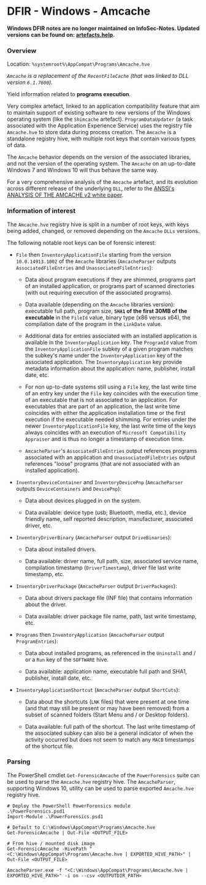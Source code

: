 # DFIR - Windows - Amcache

**Windows DFIR notes are no longer maintained on InfoSec-Notes. Updated versions can be found on: [artefacts.help](https://artefacts.help/).**

### Overview

Location: `%systemroot%\AppCompat\Programs\Amcache.hve`

*`Amcache` is a replacement of the `RecentFileCache` (that was linked to DLL
version `6.1.7600`).*

Yield information related to **programs execution**.

Very complex artefact, linked to an application compatibility feature that aim
to maintain support of existing software to new versions of the Windows
operating system (like the `Shimcache` artefact). `ProgramDataUpdater` (a task
associated with the Application Experience Service) uses the registry file
`Amcache.hve` to store data during process creation. The `Amcache` is a
standalone registry hive, with multiple root keys that contain various types of
data.

The `Amcache` behavior depends on the version of the associated libraries, and
not the version of the operating system. The `Amcache` on an up-to-date Windows
7 and Windows 10 will thus behave the same way.

For a very comprehensive analysis of the `Amcache` artefact, and its evolution
across different release of the underlying `DLL`, refer to the
[ANSSI's ANALYSIS OF THE AMCACHE v2 white paper](https://www.ssi.gouv.fr/uploads/2019/01/anssi-coriin_2019-amcache_investigation.pdf).

### Information of interest

The `Amcache.hve` registry hive is split in a number of root keys, with keys
being added, changed, or removed depending on the `Amcache` `DLLs` versions.

The following notable root keys can be of forensic interest:

  - `File` then `InventoryApplicationFile` starting from the version
    `10.0.14913.1002` of the `Amcache` libraries (`AmcacheParser` outputs
    `AssociatedFileEntries` and `UnassociatedFileEntries`):

    - Data about program executions if they are shimmed, programs part of an
      installed application, or programs part of scanned directories (with out
      requiring execution of the associated programs).

    - Data available (depending on the `Amcache` libraries version): executable
      full path, program size, **`SHA1` of the first 30MB of the executable**
      in the `FileId` value, binary type (x86 versus x64), the compilation date
      of the program in the `LinkDate` value.

    - Additional data for entries associated with an installed application is
      available in the `InventoryApplication` key. The `ProgramId` value
      from the `InventoryApplicationFile` subkey of a given program matches the
      subkey's name under the `InventoryApplication` key of the associated
      application. The `InventoryApplication` key provide metadata information
      about the application: name, publisher, install date, etc.

    - For non up-to-date systems still using a `File` key, the last write time
      of an entry key under the `File` key coincides with the execution time of
      an executable that is not associated to an application. For executables
      that are part of an application, the last write time coincides with
      either the application installation time or the first execution if the
      executable needed shimming. For entries under the
      newer `InventoryApplicationFile` key, the last write time of the keys
      always coincides with an execution of
      `Microsoft Compatibility Appraiser` and is thus no longer a timestamp of
      execution time.

    - `AmcacheParser`'s `AssociatedFileEntries` output references programs
      associated with an application and `UnassociatedFileEntries` output
      references "loose" programs (that are not associated with an installed
      application).

  - `InventoryDeviceContainer` and `InventoryDevicePnp` (`AmcacheParser`
    outputs ``DeviceContainers`` and `DevicePnp`):

    - Data about devices plugged in on the system.

    - Data available: device type (usb; Bluetooth, media, etc.), device
      friendly name, self reported description, manufacturer, associated
      driver, etc.

  - `InventoryDriverBinary` (`AmcacheParser` output `DriveBinaries`):

    - Data about installed drivers.

    - Data available: driver name, full path, size, associated service name,
     compilation timestamp (`DriverTimestamp`), driver file last write
     timestamp, etc.

  - `InventoryDriverPackage` (`AmcacheParser` output `DriverPackages`):

    - Data about drivers package file (INF file) that contains information
      about the driver.

    - Data available: driver package file name, path, last write timestamp, etc.

  - `Programs` then `InventoryApplication` (`AmcacheParser` output
    `ProgramEntries`):

    - Data about installed programs, as referenced in the `Uninstall` and / or
      a `Run` key of the `SOFTWARE` hive.

    - Data available: application name, executable full path and SHA1,
      publisher, install date, etc.

  - `InventoryApplicationShortcut` (`AmcacheParser` output `ShortCuts`):

    - Data about the shortcuts (`LNK` files) that were present at one time (and
      that may still be present or may have been removed) from a subset of
      scanned folders (Start Menu and / or Desktop folders).

    - Data available: full path of the shortcut. The last write timestamp of
      the associated subkey can also be a general indicator of when the
      activity occurred but does not seem to match any `MACB` timestamps of the
      shortcut file.

### Parsing

The PowerShell cmdlet `Get-ForensicAmcache` of the `PowerForensics` suite
can be used to parse the `Amcache.hve` registry hive. The `AmcacheParser`,
supporting Windows 10, utility can be used to parse exported `Amcache.hve`
registry hive.

```
# Deploy the PowerShell PowerForensics module
.\PowerForensics.psd1
Import-Module .\PowerForensics.psd1

# Default to C:\Windows\AppCompat\Programs\Amcache.hve
Get-ForensicAmcache | Out-File <OUTPUT_FILE>

# From hive / mounted disk image
Get-ForensicAmcache -HivePath "<C:\Windows\AppCompat\Programs\Amcache.hve | EXPORTED_HIVE_PATH>" | Out-File <OUTPUT_FILE>

AmcacheParser.exe -f "<C:\Windows\AppCompat\Programs\Amcache.hve | EXPORTED_HIVE_PATH>" -i on --csv <OUTPUTDIR_PATH>
```
